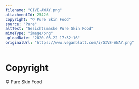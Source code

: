 ```yaml
---
filename: "GIVE-AWAY.png"
attachmentId: 25426
copyright: "© Pure Skin Food"
source: "Pure"
altText: "Gesichtsmaske Pure Skin Food"
mimeType: "image/png"
uploadDate: "2020-03-22 17:32:16"
originalUrl: "https://www.veganblatt.com/i/GIVE-AWAY.png"
---
```


# Copyright

© Pure Skin Food
